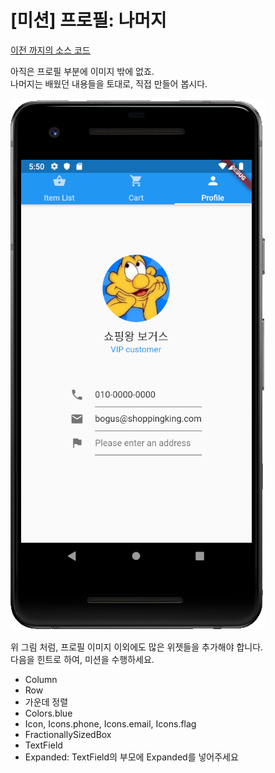 # \[미션\] 프로필: 나머지
[이전 까지의 소스 코드](sources/profile-image-lib.zip)

아직은 프로필 부분에 이미지 밖에 없죠.  
나머지는 배웠던 내용들을 토대로, 직접 만들어 봅시다.  

![profile-complete](images/profile-complete.png)  

위 그림 처럼, 프로필 이미지 이외에도 많은 위젯들을 추가해야 합니다.  
다음을 힌트로 하여, 미션을 수행하세요.  
- Column
- Row
- 가운데 정렬
- Colors.blue
- Icon, Icons.phone, Icons.email, Icons.flag
- FractionallySizedBox
- TextField
- Expanded: TextField의 부모에 Expanded를 넣어주세요